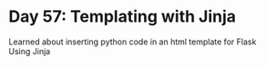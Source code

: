 # Day 57: Templating with Jinja
Learned about inserting python code in an html template for Flask<br>
Using Jinja
